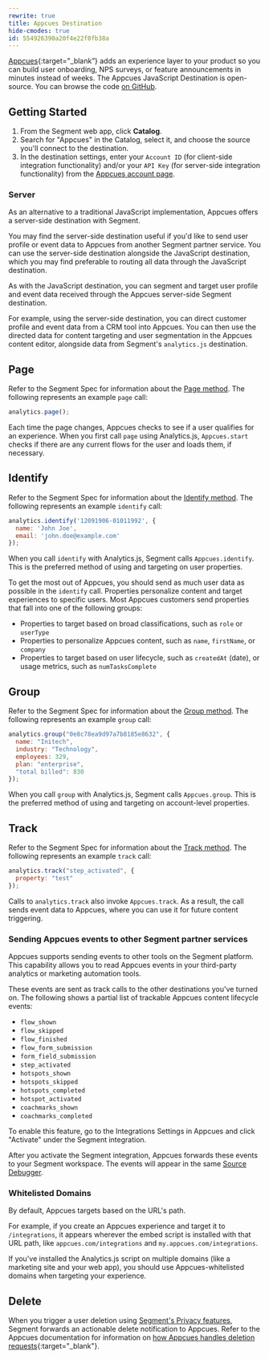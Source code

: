```yaml
---
rewrite: true
title: Appcues Destination
hide-cmodes: true
id: 554926390a20f4e22f0fb38a
---
```

[Appcues](https://www.appcues.com/?utm_source=segmentio&utm_medium=docs&utm_campaign=partners){:target="_blank”} adds an experience layer to your product so you can build user onboarding, NPS surveys, or feature announcements in minutes instead of weeks. The Appcues JavaScript Destination is open-source. You can browse the code [on GitHub](https://github.com/appcues/analytics.js-integration-appcues).


## Getting Started

1. From the Segment web app, click **Catalog**.
2. Search for "Appcues" in the Catalog, select it, and choose the source you'll connect to the destination.
3. In the destination settings, enter your `Account ID` (for client-side integration functionality) and/or your `API Key` (for server-side integration functionality) from the [Appcues account page](https://my.appcues.com/account).

### Server

As an alternative to a traditional JavaScript implementation, Appcues offers a server-side destination with Segment.

You may find the server-side destination useful if you'd like to send user profile or event data to Appcues from another Segment partner service. You can use the server-side destination alongside the JavaScript destination, which you may find preferable to routing all data through the JavaScript destination.

As with the JavaScript destination, you can segment and target user profile and event data received through the Appcues server-side Segment destination.

For example, using the server-side destination, you can direct customer profile and event data from a CRM tool into Appcues. You can then use the directed data for content targeting and user segmentation in the Appcues content editor, alongside data from Segment's `analytics.js` destination.

## Page

Refer to the Segment Spec for information about the [Page method](/docs/connections/spec/page/). The following represents an example `page` call:

```javascript
analytics.page();
```
Each time the page changes, Appcues checks to see if a user qualifies for an experience. When you first call `page` using Analytics.js, `Appcues.start` checks if there are any current flows for the user and loads them, if necessary.

## Identify

Refer to the Segment Spec for information about the [Identify method](/docs/connections/spec/identify/). The following represents an example `identify` call:

```javascript
analytics.identify('12091906-01011992', {
  name: 'John Joe',
  email: 'john.doe@example.com'
});
```

When you call `identify` with Analytics.js, Segment calls `Appcues.identify`. This is the preferred method of using and targeting on user properties.

To get the most out of Appcues, you should send as much user data as possible in the `identify` call. Properties personalize content and target experiences to specific users. Most Appcues customers send properties that fall into one of the following groups:
  * Properties to target based on broad classifications, such as `role` or `userType`
  * Properties to personalize Appcues content, such as `name`, `firstName`, or `company`
  * Properties to target based on user lifecycle, such as `createdAt` (date), or usage metrics, such as `numTasksComplete`

## Group

Refer to the Segment Spec for information about the [Group method](/docs/connections/spec/group/). The following represents an example `group` call:

```javascript
analytics.group("0e8c78ea9d97a7b8185e8632", {
  name: "Initech",
  industry: "Technology",
  employees: 329,
  plan: "enterprise",
  "total billed": 830
});
```

When you call `group` with Analytics.js, Segment calls `Appcues.group`. This is the preferred method of using and targeting on account-level properties.

## Track

Refer to the Segment Spec for information about the [Track method](/docs/connections/spec/track/). The following represents an example `track` call:

```javascript
analytics.track("step_activated", {
  property: "test"
});
```

Calls to `analytics.track` also invoke `Appcues.track`. As a result, the call sends event data to Appcues, where you can use it for future content triggering.

### Sending Appcues events to other Segment partner services

Appcues supports sending events to other tools on the Segment platform. This capability allows you to read Appcues events in your third-party analytics or marketing automation tools.

These events are sent as track calls to the other destinations you've turned on. The following shows a partial list of trackable Appcues content lifecycle events:
  * `flow_shown`
  * `flow_skipped`
  * `flow_finished`
  * `flow_form_submission`
  * `form_field_submission`
  * `step_activated`
  * `hotspots_shown`
  * `hotspots_skipped`
  * `hotspots_completed`
  * `hotspot_activated`
  * `coachmarks_shown`
  * `coachmarks_completed`

To enable this feature, go to the Integrations Settings in Appcues and click "Activate" under the Segment integration.

After you activate the Segment integration, Appcues forwards these events to your Segment workspace. The events will appear in the same [Source Debugger](/docs/connections/sources/debugger/).

### Whitelisted Domains

By default, Appcues targets based on the URL's path.

For example, if you create an Appcues experience and target it to `/integrations`, it appears wherever the embed script is installed with that URL path, like `appcues.com/integrations` and `my.appcues.com/integrations`.

If you've installed the Analytics.js script on multiple domains (like a marketing site and your web app), you should use Appcues-whitelisted domains when targeting your experience.


## Delete

When you trigger a user deletion using [Segment's Privacy features](/docs/privacy/user-deletion-and-suppression/), Segment forwards an actionable delete notification to Appcues. Refer to the Appcues documentation for information on [how Appcues handles deletion requests](https://docs.appcues.com/article/443-gdpr-deletion-api){:target="_blank"}.
